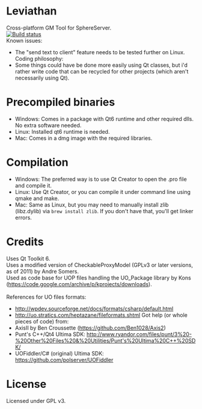 # Leviathan
Cross-platform GM Tool for SphereServer.<br>
[![Build status](https://ci.appveyor.com/api/projects/status/8fbrvl82b5wdujgc?svg=true)](https://ci.appveyor.com/project/cbnolok/leviathan)
<br>
Known issues:
* The "send text to client" feature needs to be tested further on Linux.
Coding philosophy:
* Some things could have be done more easily using Qt classes, but i'd rather write code that can be recycled for other projects (which aren't necessarily using Qt).

# Precompiled binaries
* Windows: Comes in a package with Qt6 runtime and other required dlls. No extra software needed.
* Linux: Installed qt6 runtime is needed.
* Mac: Comes in a dmg image with the required libraries.

# Compilation
* Windows: The preferred way is to use Qt Creator to open the .pro file and compile it.
* Linux: Use Qt Creator, or you can compile it under command line using qmake and make.
* Mac: Same as Linux, but you may need to manually install zlib (libz.dylib) via `brew install zlib`.
   If you don't have that, you'll get linker errors.

# Credits
Uses Qt Toolkit 6.<br>
Uses a modified version of CheckableProxyModel (GPLv3 or later versions, as of 2011) by Andre Somers.<br>
Used as code base for UOP files handling the UO_Package library by Kons (https://code.google.com/archive/p/kprojects/downloads).<br>
<br>
References for UO files formats:
* http://wpdev.sourceforge.net/docs/formats/csharp/default.html
* http://uo.stratics.com/heptazane/fileformats.shtml
Got help (or whole pieces of code) from:
* AxisII by Ben Croussette (https://github.com/Ben1028/Axis2)
* Punt's C++/Qt4 Ultima SDK: http://www.ryandor.com/files/punt/3%20-%20Other%20Files%20&%20Utilities/Punt's%20Ultima%20C++%20SDK/
* UOFiddler/C# (original) Ultima SDK: https://github.com/polserver/UOFiddler

# License
Licensed under GPL v3.
